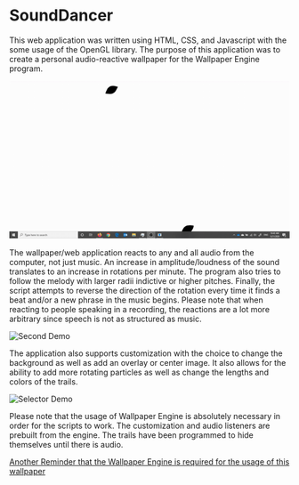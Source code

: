 # SoundDancer

This web application was written using HTML, CSS, and Javascript with the some usage of the OpenGL library. The purpose of this application was to create a personal audio-reactive wallpaper for the Wallpaper Engine program.

![First Demo](/Demo-Gifs/Demo-0.gif)

The wallpaper/web application reacts to any and all audio from the computer, not just music. An increase in amplitude/loudness of the sound translates to an increase in rotations per minute. The program also tries to follow the melody with larger radii indictive or higher pitches. Finally, the script attempts to reverse the direction of the rotation every time it finds a beat and/or a new phrase in the music begins. Please note that when reacting to people speaking in a recording, the reactions are a lot more arbitrary since speech is not as structured as music.

![Second Demo](/Demo-Gifs/Demo-1.gif)

The application also supports customization with the choice to change the background as well as add an overlay or center image. It also allows for the ability to add more rotating particles as well as change the lengths and colors of the trails.

![Selector Demo](/Demo-Gifs/Selector-Demo.gif)

Please note that the usage of Wallpaper Engine is absolutely necessary in order for the scripts to work. The customization and audio listeners are prebuilt from the engine. The trails have been programmed to hide themselves until there is audio.

[Another Reminder that the Wallpaper Engine is required for the usage of this wallpaper](https://www.wallpaperengine.io/)
